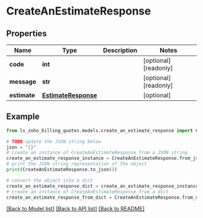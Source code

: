 # CreateAnEstimateResponse


## Properties

Name | Type | Description | Notes
------------ | ------------- | ------------- | -------------
**code** | **int** |  | [optional] [readonly] 
**message** | **str** |  | [optional] [readonly] 
**estimate** | [**EstimateResponse**](EstimateResponse.md) |  | [optional] 

## Example

```python
from ls_zoho_billing_quotes.models.create_an_estimate_response import CreateAnEstimateResponse

# TODO update the JSON string below
json = "{}"
# create an instance of CreateAnEstimateResponse from a JSON string
create_an_estimate_response_instance = CreateAnEstimateResponse.from_json(json)
# print the JSON string representation of the object
print(CreateAnEstimateResponse.to_json())

# convert the object into a dict
create_an_estimate_response_dict = create_an_estimate_response_instance.to_dict()
# create an instance of CreateAnEstimateResponse from a dict
create_an_estimate_response_from_dict = CreateAnEstimateResponse.from_dict(create_an_estimate_response_dict)
```
[[Back to Model list]](../README.md#documentation-for-models) [[Back to API list]](../README.md#documentation-for-api-endpoints) [[Back to README]](../README.md)


